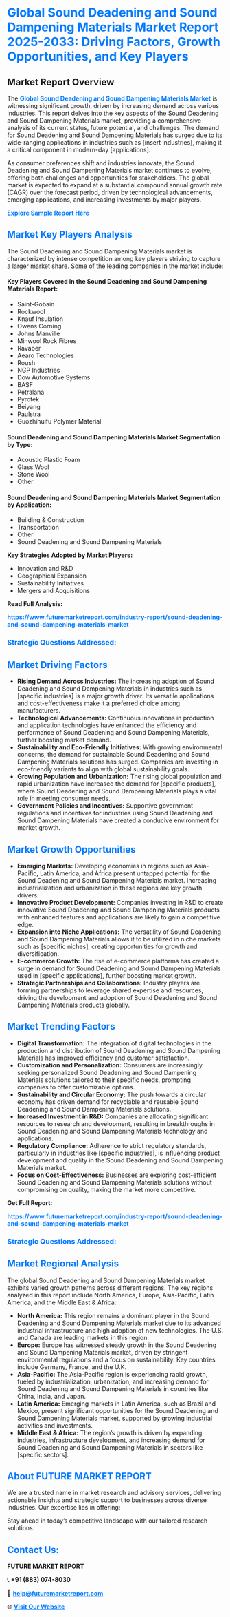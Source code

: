 <h1 style="color: #007BFF;">Global Sound Deadening and Sound Dampening Materials Market Report 2025-2033: Driving Factors, Growth Opportunities, and Key Players</h1>

<section id="overview">
<h2>Market Report Overview</h2>
<p>The <a href="https://www.futuremarketreport.com/industry-report/sound-deadening-and-sound-dampening-materials-market" style="color: #007BFF; text-decoration: none;"><strong>Global Sound Deadening and Sound Dampening Materials Market</strong></a> is witnessing significant growth, driven by increasing demand across various industries. This report delves into the key aspects of the Sound Deadening and Sound Dampening Materials market, providing a comprehensive analysis of its current status, future potential, and challenges. The demand for Sound Deadening and Sound Dampening Materials has surged due to its wide-ranging applications in industries such as [insert industries], making it a critical component in modern-day [applications].</p>
<p>As consumer preferences shift and industries innovate, the Sound Deadening and Sound Dampening Materials market continues to evolve, offering both challenges and opportunities for stakeholders. The global market is expected to expand at a substantial compound annual growth rate (CAGR) over the forecast period, driven by technological advancements, emerging applications, and increasing investments by major players.</p>
</section>

<section id="overview">
<p><a href="https://www.futuremarketreport.com/request-sample/reportId=112587" style="color: #007BFF; text-decoration: none;"><strong>Explore Sample Report Here</strong></a></p>
</section>

<section id="key-players">
<h2 style="color: #007BFF;">Market Key Players Analysis</h2>
<p>The Sound Deadening and Sound Dampening Materials market is characterized by intense competition among key players striving to capture a larger market share. Some of the leading companies in the market include:</p>
<h4>Key Players Covered in the Sound Deadening and Sound Dampening Materials Report:</h4>
<ul><li>Saint-Gobain</li><li>Rockwool</li><li>Knauf Insulation</li><li>Owens Corning</li><li>Johns Manville</li><li>Minwool Rock Fibres</li><li>Ravaber</li><li>Aearo Technologies</li><li>Roush</li><li>NGP Industries</li><li>Dow Automotive Systems</li><li>BASF</li><li>Petralana</li><li>Pyrotek</li><li>Beiyang</li><li>Paulstra</li><li>Guozhihuifu Polymer Material</li></ul>
<h4>Sound Deadening and Sound Dampening Materials Market Segmentation by Type:</h4>
<ul><li>Acoustic Plastic Foam</li><li>Glass Wool</li><li>Stone Wool</li><li>Other</li></ul>

<h4>Sound Deadening and Sound Dampening Materials Market Segmentation by Application:</h4>
<ul><li>Building &amp; Construction</li><li>Transportation</li><li>Other</li><li>Sound Deadening and Sound Dampening Materials</li></ul>
<p><strong>Key Strategies Adopted by Market Players:</strong></p>
<ul>
<li>Innovation and R&D</li>
<li>Geographical Expansion</li>
<li>Sustainability Initiatives</li>
<li>Mergers and Acquisitions</li>
</ul>
</section>

<section>
<p><strong>Read Full Analysis: </strong></p><a href="https://www.futuremarketreport.com/industry-report/sound-deadening-and-sound-dampening-materials-market" style="color: #007BFF; text-decoration: none;"><strong>https://www.futuremarketreport.com/industry-report/sound-deadening-and-sound-dampening-materials-market</strong></a>
<h3 style="color: #007BFF;">Strategic Questions Addressed:</h3>
</section>

<section id="driving-factors">
<h2 style="color: #007BFF;">Market Driving Factors</h2>
<ul>
<li><strong>Rising Demand Across Industries:</strong> The increasing adoption of Sound Deadening and Sound Dampening Materials in industries such as [specific industries] is a major growth driver. Its versatile applications and cost-effectiveness make it a preferred choice among manufacturers.</li>
<li><strong>Technological Advancements:</strong> Continuous innovations in production and application technologies have enhanced the efficiency and performance of Sound Deadening and Sound Dampening Materials, further boosting market demand.</li>
<li><strong>Sustainability and Eco-Friendly Initiatives:</strong> With growing environmental concerns, the demand for sustainable Sound Deadening and Sound Dampening Materials solutions has surged. Companies are investing in eco-friendly variants to align with global sustainability goals.</li>
<li><strong>Growing Population and Urbanization:</strong> The rising global population and rapid urbanization have increased the demand for [specific products], where Sound Deadening and Sound Dampening Materials plays a vital role in meeting consumer needs.</li>
<li><strong>Government Policies and Incentives:</strong> Supportive government regulations and incentives for industries using Sound Deadening and Sound Dampening Materials have created a conducive environment for market growth.</li>
</ul>
</section>

<section id="growth-opportunities">
<h2 style="color: #007BFF;">Market Growth Opportunities</h2>
<ul>
<li><strong>Emerging Markets:</strong> Developing economies in regions such as Asia-Pacific, Latin America, and Africa present untapped potential for the Sound Deadening and Sound Dampening Materials market. Increasing industrialization and urbanization in these regions are key growth drivers.</li>
<li><strong>Innovative Product Development:</strong> Companies investing in R&D to create innovative Sound Deadening and Sound Dampening Materials products with enhanced features and applications are likely to gain a competitive edge.</li>
<li><strong>Expansion into Niche Applications:</strong> The versatility of Sound Deadening and Sound Dampening Materials allows it to be utilized in niche markets such as [specific niches], creating opportunities for growth and diversification.</li>
<li><strong>E-commerce Growth:</strong> The rise of e-commerce platforms has created a surge in demand for Sound Deadening and Sound Dampening Materials used in [specific applications], further boosting market growth.</li>
<li><strong>Strategic Partnerships and Collaborations:</strong> Industry players are forming partnerships to leverage shared expertise and resources, driving the development and adoption of Sound Deadening and Sound Dampening Materials products globally.</li>
</ul>
</section>

<section id="trending-factors">
<h2 style="color: #007BFF;">Market Trending Factors</h2>
<ul>
<li><strong>Digital Transformation:</strong> The integration of digital technologies in the production and distribution of Sound Deadening and Sound Dampening Materials has improved efficiency and customer satisfaction.</li>
<li><strong>Customization and Personalization:</strong> Consumers are increasingly seeking personalized Sound Deadening and Sound Dampening Materials solutions tailored to their specific needs, prompting companies to offer customizable options.</li>
<li><strong>Sustainability and Circular Economy:</strong> The push towards a circular economy has driven demand for recyclable and reusable Sound Deadening and Sound Dampening Materials solutions.</li>
<li><strong>Increased Investment in R&D:</strong> Companies are allocating significant resources to research and development, resulting in breakthroughs in Sound Deadening and Sound Dampening Materials technology and applications.</li>
<li><strong>Regulatory Compliance:</strong> Adherence to strict regulatory standards, particularly in industries like [specific industries], is influencing product development and quality in the Sound Deadening and Sound Dampening Materials market.</li>
<li><strong>Focus on Cost-Effectiveness:</strong> Businesses are exploring cost-efficient Sound Deadening and Sound Dampening Materials solutions without compromising on quality, making the market more competitive.</li>
</ul>
</section>

<section>
<p><strong>Get Full Report: </strong></p><a href="https://www.futuremarketreport.com/industry-report/sound-deadening-and-sound-dampening-materials-market" style="color: #007BFF; text-decoration: none;"><strong>https://www.futuremarketreport.com/industry-report/sound-deadening-and-sound-dampening-materials-market</strong></a>
<h3 style="color: #007BFF;">Strategic Questions Addressed:</h3>
</section>


<section id="regional-analysis">
<h2 style="color: #007BFF;">Market Regional Analysis</h2>
<p>The global Sound Deadening and Sound Dampening Materials market exhibits varied growth patterns across different regions. The key regions analyzed in this report include North America, Europe, Asia-Pacific, Latin America, and the Middle East & Africa:</p>
<ul>
<li><strong>North America:</strong> This region remains a dominant player in the Sound Deadening and Sound Dampening Materials market due to its advanced industrial infrastructure and high adoption of new technologies. The U.S. and Canada are leading markets in this region.</li>
<li><strong>Europe:</strong> Europe has witnessed steady growth in the Sound Deadening and Sound Dampening Materials market, driven by stringent environmental regulations and a focus on sustainability. Key countries include Germany, France, and the U.K.</li>
<li><strong>Asia-Pacific:</strong> The Asia-Pacific region is experiencing rapid growth, fueled by industrialization, urbanization, and increasing demand for Sound Deadening and Sound Dampening Materials in countries like China, India, and Japan.</li>
<li><strong>Latin America:</strong> Emerging markets in Latin America, such as Brazil and Mexico, present significant opportunities for the Sound Deadening and Sound Dampening Materials market, supported by growing industrial activities and investments.</li>
<li><strong>Middle East & Africa:</strong> The region’s growth is driven by expanding industries, infrastructure development, and increasing demand for Sound Deadening and Sound Dampening Materials in sectors like [specific sectors].</li>
</ul>
</section>

<footer>
<h2 style="color: #007BFF;">About FUTURE MARKET REPORT</h2>
<p>We are a trusted name in market research and advisory services, delivering actionable insights and strategic support to businesses across diverse industries. Our expertise lies in offering:</p>

<p>Stay ahead in today’s competitive landscape with our tailored research solutions.</p>

<h2 style="color: #007BFF;">Contact Us:</h2>
<p><strong>FUTURE MARKET REPORT</strong></p>
<p>📞 <strong>+91 (883) 074-8030</strong></p>
<p>📧 <strong><a href="mailto:help@futuremarketreport.com" style="color: #007BFF;">help@futuremarketreport.com</a></strong></p>
<p>🌐 <strong><a href="https://www.futuremarketreport.com/" style="color: #007BFF;">Visit Our Website</a></strong></p>
</footer>